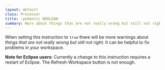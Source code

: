 ```yaml
---
layout: default
class: Processor
title: -pedantic BOOLEAN
summary: Warn about things that are not really wrong but still not right. 
---
```


When setting this instruction to `true` there will be more warnings about *things that are not really wrong but still not right*.
It can be helpful to fix problems in your workspace.

**Note for Eclipse users:** Currently a change to this instruction requires a restart of Eclipse. The Refresh-Workspace button is not enough.